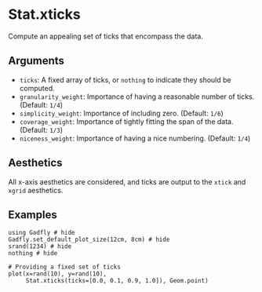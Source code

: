 # Stat.xticks

Compute an appealing set of ticks that encompass the data.

## Arguments

  * `ticks`: A fixed array of ticks, or `nothing` to indicate they should be
    computed.
  * `granularity_weight`: Importance of having a reasonable number of ticks. (Default: `1/4`)
  * `simplicity_weight`: Importance of including zero. (Default: `1/6`)
  * `coverage_weight`: Importance of tightly fitting the span of the data. (Default: `1/3`)
  * `niceness_weight`: Importance of having a nice numbering. (Default: `1/4`)

## Aesthetics

All x-axis aesthetics are considered, and ticks are output to the `xtick` and
`xgrid` aesthetics.

## Examples

```@example 1
using Gadfly # hide
Gadfly.set_default_plot_size(12cm, 8cm) # hide
srand(1234) # hide
nothing # hide
```

```@example 1
# Providing a fixed set of ticks
plot(x=rand(10), y=rand(10),
     Stat.xticks(ticks=[0.0, 0.1, 0.9, 1.0]), Geom.point)
```
